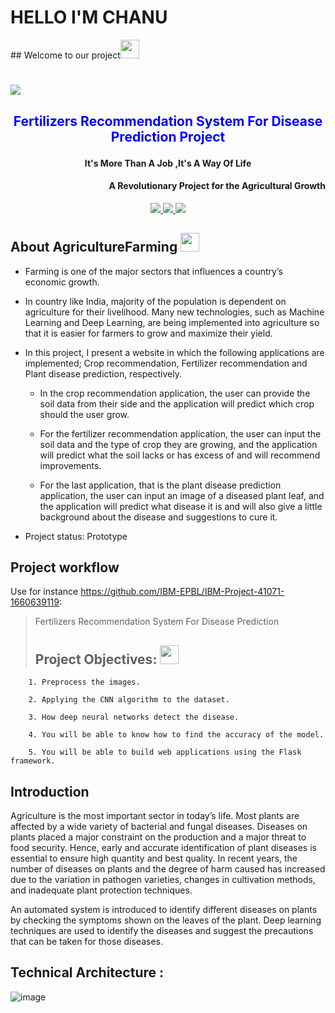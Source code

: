 # HELLO I'M CHANU
   <p> ## Welcome to our project<img src="https://i.gifer.com/Iz8C.gif" width="30px">
</p>
<h1>
 <img src="https://user-images.githubusercontent.com/113221650/193457372-c036ee53-7c0b-4d66-a57a-fdebd5854ea3.jpg"/>
</h1>

<h2 align="center"><p style="color:blue">Fertilizers Recommendation System For Disease Prediction Project</p></h2>


<h4 align="center">It's More Than A Job ,It's A Way Of Life</h4>
<h4 align="right">A Revolutionary Project for the Agricultural Growth</h4>

<p align="center">
  </a>
   <a href="https://en.wikipedia.org/wiki/Machine_learning">
   <a href="https://en.wikipedia.org/wiki/Artificial_intelligence">
   <a href="https://en.wikipedia.org/wiki/Deep_learning">
    <img src="https://img.shields.io/badge/Machine Learning-33FF38.svg?maxAge=2592000&amp;style=flat">
    <img src="https://img.shields.io/badge/Artificial_intelligence-3389FF.svg?maxAge=2592000&amp;style=flat">
    <img src="https://img.shields.io/badge/Machine Learning-FF3333.svg?maxAge=2592000&amp;style=flat">
  </a>
</p>


## About AgricultureFarming <img src="https://i.gifer.com/77Jq.gif" width="30px">

- Farming is one of the major sectors that influences a country’s economic growth. 

- In country like India, majority of the population is dependent on agriculture for their livelihood. Many new technologies, such as Machine Learning and Deep Learning, are being implemented into agriculture so that it is easier for farmers to grow and maximize their yield. 

- In this project, I present a website in which the following applications are implemented; Crop recommendation, Fertilizer recommendation and Plant disease prediction, respectively. 

    - In the crop recommendation application, the user can provide the soil data from their side and the application will predict which crop should the user grow. 
    
    - For the fertilizer recommendation application, the user can input the soil data and the type of crop they are growing, and the application will predict what the soil lacks or has excess of and will recommend improvements. 
    
    - For the last application, that is the plant disease prediction application, the user can input an image of a diseased plant leaf, and the application will predict what disease it is and will also give a little background about the disease and suggestions to cure it.

* Project status: Prototype 

## Project workflow 

Use for instance <https://github.com/IBM-EPBL/IBM-Project-41071-1660639119>:

>   Fertilizers Recommendation System For Disease Prediction
>## Project Objectives: <img src="https://media.giphy.com/media/kEocVFzMtpLBsqAXQA/giphy.gif" width="30px">

        1. Preprocess the images.

        2. Applying the CNN algorithm to the dataset.

        3. How deep neural networks detect the disease.

        4. You will be able to know how to find the accuracy of the model.

        5. You will be able to build web applications using the Flask framework.   
  
## Introduction

Agriculture is the most important sector in today’s life. Most plants are affected by a wide variety of bacterial and fungal diseases. Diseases on plants placed a major constraint on the production and a major threat to food security. Hence, early and accurate identification of plant diseases is essential to ensure high quantity and best quality. In recent years, the number of diseases on plants and the degree of harm caused has increased due to the variation in pathogen varieties, changes in cultivation methods, and inadequate plant protection techniques. 

An automated system is introduced to identify different diseases on plants by checking the symptoms shown on the leaves of the plant. Deep learning techniques are used to identify the diseases and suggest the precautions that can be taken for those diseases. 

## Technical Architecture : 

![image](https://user-images.githubusercontent.com/89697515/189512983-8f4757ef-6f88-4a87-b3c3-9755d09a61e5.png)
